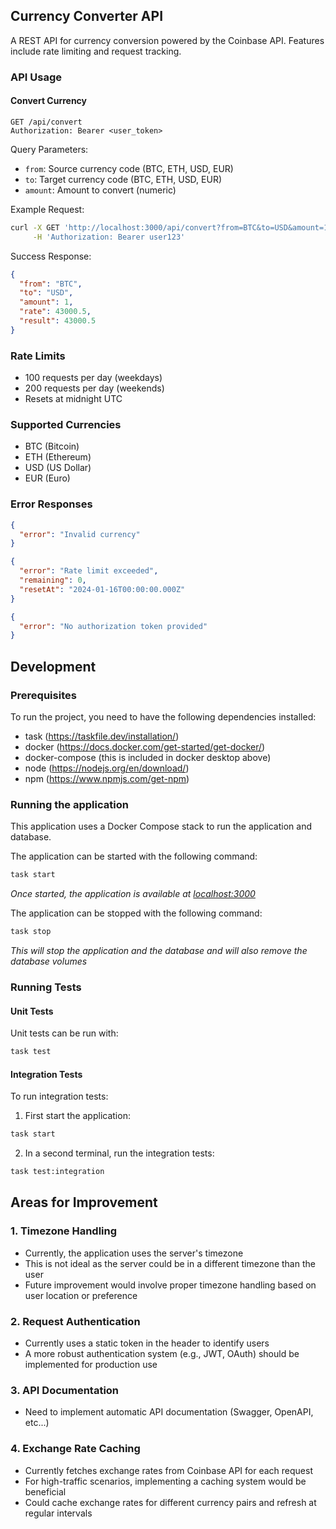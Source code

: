 ## Currency Converter API

A REST API for currency conversion powered by the Coinbase API. Features include rate limiting and request tracking.

### API Usage

#### Convert Currency

```http
GET /api/convert
Authorization: Bearer <user_token>
```

Query Parameters:

- `from`: Source currency code (BTC, ETH, USD, EUR)
- `to`: Target currency code (BTC, ETH, USD, EUR)
- `amount`: Amount to convert (numeric)

Example Request:

```bash
curl -X GET 'http://localhost:3000/api/convert?from=BTC&to=USD&amount=1' \
     -H 'Authorization: Bearer user123'
```

Success Response:

```json
{
  "from": "BTC",
  "to": "USD",
  "amount": 1,
  "rate": 43000.5,
  "result": 43000.5
}
```

### Rate Limits

- 100 requests per day (weekdays)
- 200 requests per day (weekends)
- Resets at midnight UTC

### Supported Currencies

- BTC (Bitcoin)
- ETH (Ethereum)
- USD (US Dollar)
- EUR (Euro)

### Error Responses

```json
{
  "error": "Invalid currency"
}
```

```json
{
  "error": "Rate limit exceeded",
  "remaining": 0,
  "resetAt": "2024-01-16T00:00:00.000Z"
}
```

```json
{
  "error": "No authorization token provided"
}
```

## Development

### Prerequisites

To run the project, you need to have the following dependencies installed:

- task (https://taskfile.dev/installation/)
- docker (https://docs.docker.com/get-started/get-docker/)
- docker-compose (this is included in docker desktop above)
- node (https://nodejs.org/en/download/)
- npm (https://www.npmjs.com/get-npm)

### Running the application

This application uses a Docker Compose stack to run the application and database.

The application can be started with the following command:

```bash
task start
```

_Once started, the application is available at [localhost:3000](http://localhost:3000)_

The application can be stopped with the following command:

```bash
task stop
```

_This will stop the application and the database and will also remove the database volumes_

### Running Tests

#### Unit Tests

Unit tests can be run with:

```bash
task test
```

#### Integration Tests

To run integration tests:

1. First start the application:

```bash
task start
```

2. In a second terminal, run the integration tests:

```bash
task test:integration
```

## Areas for Improvement

### 1. Timezone Handling

- Currently, the application uses the server's timezone
- This is not ideal as the server could be in a different timezone than the user
- Future improvement would involve proper timezone handling based on user location or preference

### 2. Request Authentication

- Currently uses a static token in the header to identify users
- A more robust authentication system (e.g., JWT, OAuth) should be implemented for production use

### 3. API Documentation

- Need to implement automatic API documentation (Swagger, OpenAPI, etc...)

### 4. Exchange Rate Caching

- Currently fetches exchange rates from Coinbase API for each request
- For high-traffic scenarios, implementing a caching system would be beneficial
- Could cache exchange rates for different currency pairs and refresh at regular intervals
